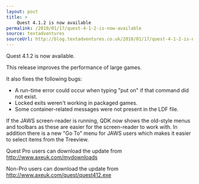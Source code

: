```yaml
---
layout: post
title: >
    Quest 4.1.2 is now available
permalink: /2010/01/17/quest-4-1-2-is-now-available
source: textadventures
sourceUrl: http://blog.textadventures.co.uk/2010/01/17/quest-4-1-2-is-now-available/
---
```

Quest 4.1.2 is now available.

This release improves the performance of large games.

It also fixes the following bugs:
<ul>
	<li>A run-time error could occur when typing "put on" if that command did not exist.</li>
	<li>Locked exits weren't working in packaged games.</li>
	<li>Some container-related messages were not present in the LDF file.</li>
</ul>
If the JAWS screen-reader is running, QDK now shows the old-style menus and toolbars as these are easier for the screen-reader to work with. In addition there is a new "Go To" menu for JAWS users which makes it easier to select items from the Treeview.

Quest Pro users can download the update from <a href="http://www.axeuk.com/mydownloads">http://www.axeuk.com/mydownloads</a>

Non-Pro users can download the update from <a href="http://www.axeuk.com/quest/quest412.exe">http://www.axeuk.com/quest/quest412.exe</a>